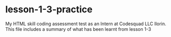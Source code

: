 # lesson-1-3-practice
My HTML skill coding assessment test as an Intern at Codesquad LLC Ilorin.
This file includes a summary of what has been learnt from lesson 1-3
